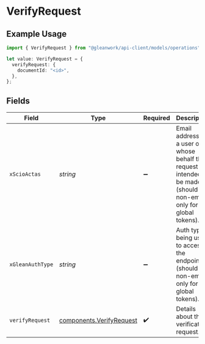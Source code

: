 # VerifyRequest

## Example Usage

```typescript
import { VerifyRequest } from "@gleanwork/api-client/models/operations";

let value: VerifyRequest = {
  verifyRequest: {
    documentId: "<id>",
  },
};
```

## Fields

| Field                                                                                                                    | Type                                                                                                                     | Required                                                                                                                 | Description                                                                                                              |
| ------------------------------------------------------------------------------------------------------------------------ | ------------------------------------------------------------------------------------------------------------------------ | ------------------------------------------------------------------------------------------------------------------------ | ------------------------------------------------------------------------------------------------------------------------ |
| `xScioActas`                                                                                                             | *string*                                                                                                                 | :heavy_minus_sign:                                                                                                       | Email address of a user on whose behalf the request is intended to be made (should be non-empty only for global tokens). |
| `xGleanAuthType`                                                                                                         | *string*                                                                                                                 | :heavy_minus_sign:                                                                                                       | Auth type being used to access the endpoint (should be non-empty only for global tokens).                                |
| `verifyRequest`                                                                                                          | [components.VerifyRequest](../../models/components/verifyrequest.md)                                                     | :heavy_check_mark:                                                                                                       | Details about the verification request.                                                                                  |
